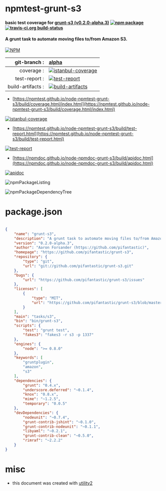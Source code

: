 # npmtest-grunt-s3

#### basic test coverage for  [grunt-s3 (v0.2.0-alpha.3)](https://github.com/pifantastic/grunt-s3)  [![npm package](https://img.shields.io/npm/v/npmtest-grunt-s3.svg?style=flat-square)](https://www.npmjs.org/package/npmtest-grunt-s3) [![travis-ci.org build-status](https://api.travis-ci.org/npmtest/node-npmtest-grunt-s3.svg)](https://travis-ci.org/npmtest/node-npmtest-grunt-s3)

#### A grunt task to automate moving files to/from Amazon S3.

[![NPM](https://nodei.co/npm/grunt-s3.png?downloads=true&downloadRank=true&stars=true)](https://www.npmjs.com/package/grunt-s3)

| git-branch : | [alpha](https://github.com/npmtest/node-npmtest-grunt-s3/tree/alpha)|
|--:|:--|
| coverage : | [![istanbul-coverage](https://npmtest.github.io/node-npmtest-grunt-s3/build/coverage.badge.svg)](https://npmtest.github.io/node-npmtest-grunt-s3/build/coverage.html/index.html)|
| test-report : | [![test-report](https://npmtest.github.io/node-npmtest-grunt-s3/build/test-report.badge.svg)](https://npmtest.github.io/node-npmtest-grunt-s3/build/test-report.html)|
| build-artifacts : | [![build-artifacts](https://npmtest.github.io/node-npmtest-grunt-s3/glyphicons_144_folder_open.png)](https://github.com/npmtest/node-npmtest-grunt-s3/tree/gh-pages/build)|

- [https://npmtest.github.io/node-npmtest-grunt-s3/build/coverage.html/index.html](https://npmtest.github.io/node-npmtest-grunt-s3/build/coverage.html/index.html)

[![istanbul-coverage](https://npmtest.github.io/node-npmtest-grunt-s3/build/screenCapture.buildCi.browser.%252Ftmp%252Fbuild%252Fcoverage.lib.html.png)](https://npmtest.github.io/node-npmtest-grunt-s3/build/coverage.html/index.html)

- [https://npmtest.github.io/node-npmtest-grunt-s3/build/test-report.html](https://npmtest.github.io/node-npmtest-grunt-s3/build/test-report.html)

[![test-report](https://npmtest.github.io/node-npmtest-grunt-s3/build/screenCapture.buildCi.browser.%252Ftmp%252Fbuild%252Ftest-report.html.png)](https://npmtest.github.io/node-npmtest-grunt-s3/build/test-report.html)

- [https://npmdoc.github.io/node-npmdoc-grunt-s3/build/apidoc.html](https://npmdoc.github.io/node-npmdoc-grunt-s3/build/apidoc.html)

[![apidoc](https://npmdoc.github.io/node-npmdoc-grunt-s3/build/screenCapture.buildCi.browser.%252Ftmp%252Fbuild%252Fapidoc.html.png)](https://npmdoc.github.io/node-npmdoc-grunt-s3/build/apidoc.html)

![npmPackageListing](https://npmtest.github.io/node-npmtest-grunt-s3/build/screenCapture.npmPackageListing.svg)

![npmPackageDependencyTree](https://npmtest.github.io/node-npmtest-grunt-s3/build/screenCapture.npmPackageDependencyTree.svg)



# package.json

```json

{
    "name": "grunt-s3",
    "description": "A grunt task to automate moving files to/from Amazon S3.",
    "version": "0.2.0-alpha.3",
    "author": "Aaron Forsander (https://github.com/pifantastic)",
    "homepage": "https://github.com/pifantastic/grunt-s3",
    "repository": {
        "type": "git",
        "url": "git://github.com/pifantastic/grunt-s3.git"
    },
    "bugs": {
        "url": "https://github.com/pifantastic/grunt-s3/issues"
    },
    "licenses": [
        {
            "type": "MIT",
            "url": "https://github.com/pifantastic/grunt-s3/blob/master/LICENSE"
        }
    ],
    "main": "tasks/s3",
    "bin": "bin/grunt-s3",
    "scripts": {
        "test": "grunt test",
        "fakes3": "fakes3 -r s3 -p 1337"
    },
    "engines": {
        "node": ">= 0.8.0"
    },
    "keywords": [
        "gruntplugin",
        "amazon",
        "s3"
    ],
    "dependencies": {
        "grunt": "0.4.x",
        "underscore.deferred": "~0.1.4",
        "knox": "0.8.x",
        "mime": "~1.2.5",
        "temporary": "0.0.5"
    },
    "devDependencies": {
        "nodeunit": "~0.7.4",
        "grunt-contrib-jshint": "~0.1.0",
        "grunt-contrib-nodeunit": "~0.1.1",
        "libyaml": "~0.2.1",
        "grunt-contrib-clean": "~0.5.0",
        "rimraf": "~2.2.2"
    }
}
```



# misc
- this document was created with [utility2](https://github.com/kaizhu256/node-utility2)
